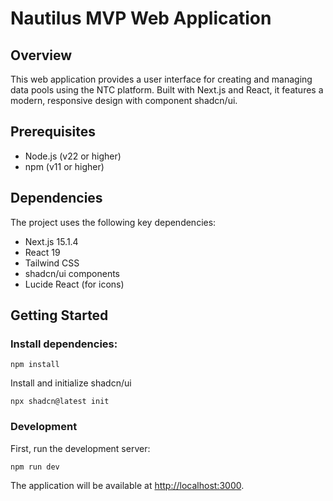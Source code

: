 # Nautilus MVP Web Application

## Overview

This web application provides a user interface for creating and managing data pools using the NTC platform. Built with Next.js and React, it features a modern, responsive design with component shadcn/ui.

## Prerequisites

* Node.js (v22 or higher)
* npm (v11 or higher)

## Dependencies

The project uses the following key dependencies:

* Next.js 15.1.4
* React 19
* Tailwind CSS
* shadcn/ui components
* Lucide React (for icons)

## Getting Started

### Install dependencies:

```
npm install
```

Install and initialize shadcn/ui
```
npx shadcn@latest init
```

### Development

First, run the development server:

```bash
npm run dev
```

The application will be available at [http://localhost:3000](http://localhost:3000).

